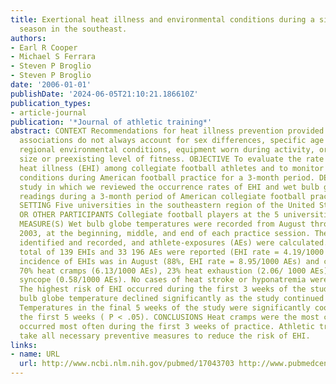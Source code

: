 ```yaml
---
title: Exertional heat illness and environmental conditions during a single football
  season in the southeast.
authors:
- Earl R Cooper
- Michael S Ferrara
- Steven P Broglio
- Steven P Broglio
date: '2006-01-01'
publishDate: '2024-06-05T21:10:21.186610Z'
publication_types:
- article-journal
publication: '*Journal of athletic training*'
abstract: CONTEXT Recommendations for heat illness prevention provided by sports medicine
  associations do not always account for sex differences, specific age populations,
  regional environmental conditions, equipment worn during activity, or the athlete's
  size or preexisting level of fitness. OBJECTIVE To evaluate the rate of exertional
  heat illness (EHI) among collegiate football athletes and to monitor environmental
  conditions during American football practice for a 3-month period. DESIGN Epidemiologic
  study in which we reviewed the occurrence rates of EHI and wet bulb globe temperature
  readings during a 3-month period of American collegiate football practice sessions.
  SETTING Five universities in the southeastern region of the United States. PATIENTS
  OR OTHER PARTICIPANTS Collegiate football players at the 5 universities. MAIN OUTCOME
  MEASURE(S) Wet bulb globe temperatures were recorded from August through October
  2003, at the beginning, middle, and end of each practice session. The EHIs were
  identified and recorded, and athlete-exposures (AEs) were calculated. RESULTS A
  total of 139 EHIs and 33 196 AEs were reported (EHI rate = 4.19/1000 AEs). The highest
  incidence of EHIs was in August (88%, EHI rate = 8.95/1000 AEs) and consisted of
  70% heat cramps (6.13/1000 AEs), 23% heat exhaustion (2.06/ 1000 AEs), and 7% heat
  syncope (0.58/1000 AEs). No cases of heat stroke or hyponatremia were identified.
  The highest risk of EHI occurred during the first 3 weeks of the study; mean wet
  bulb globe temperature declined significantly as the study continued ( P < .001).
  Temperatures in the final 5 weeks of the study were significantly cooler than in
  the first 5 weeks ( P < .05). CONCLUSIONS Heat cramps were the most common EHI and
  occurred most often during the first 3 weeks of practice. Athletic trainers should
  take all necessary preventive measures to reduce the risk of EHI.
links:
- name: URL
  url: http://www.ncbi.nlm.nih.gov/pubmed/17043703 http://www.pubmedcentral.nih.gov/articlerender.fcgi?artid=PMC1569552
---
```

